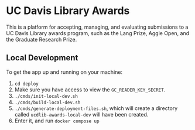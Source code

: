 # UC Davis Library Awards

This is a platform for accepting, managing, and evaluating submissions to a UC Davis Library awards program, such as the Lang Prize, Aggie Open, and the Graduate Research Prize.

## Local Development

To get the app up and running on your machine:

1. `cd deploy`
2. Make sure you have access to view the `GC_READER_KEY_SECRET`.
3. `./cmds/init-local-dev.sh`
4. `./cmds/build-local-dev.sh`
5. `./cmds/generate-deployment-files.sh`, which will create a directory called `ucdlib-awards-local-dev` will have been created.
6.  Enter it, and run `docker compose up`
